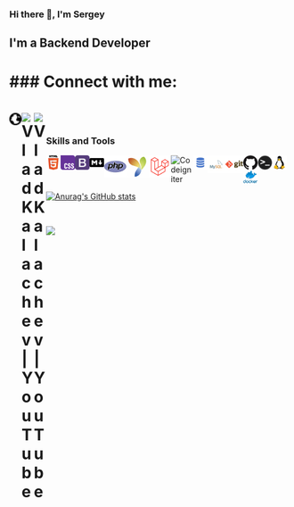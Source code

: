 ### Hi there 👋, I'm Sergey 

## I'm a Backend Developer

# ### Connect with me:

# [<img align="left" alt="webtricks-master.ru" width="22px" src="https://raw.githubusercontent.com/iconic/open-iconic/master/svg/globe.svg" />][website]
# [<img align="left" alt="VladKalachev | YouTube" width="22px" src="https://cdn.jsdelivr.net/npm/simple-icons@v3/icons/telegram.svg" />][telegram]
# [<img align="left" alt="VladKalachev | YouTube" width="22px" src="https://cdn.jsdelivr.net/npm/simple-icons@v3/icons/skype.svg" />][skype]

<br />

### Skills and Tools

<img align="left" alt="HTML5" width="26px" src="https://raw.githubusercontent.com/github/explore/80688e429a7d4ef2fca1e82350fe8e3517d3494d/topics/html/html.png" /> 
<img align="left" alt="CSS3" width="26px" src="https://raw.githubusercontent.com/github/explore/80688e429a7d4ef2fca1e82350fe8e3517d3494d/topics/css/css.png" /> 
<img align="left" alt="Bootstrap" width="26px" src="https://raw.githubusercontent.com/github/explore/80688e429a7d4ef2fca1e82350fe8e3517d3494d/topics/bootstrap/bootstrap.png" />  
<img align="left" alt="Markdown" width="26px" src="https://raw.githubusercontent.com/github/explore/80688e429a7d4ef2fca1e82350fe8e3517d3494d/topics/markdown/markdown.png" /> 
<img align="left" alt="PHP" width="40px" src="https://raw.githubusercontent.com/github/explore/ccc16358ac4530c6a69b1b80c7223cd2744dea83/topics/php/php.png" /> 
<img align="left" alt="Yii Framework" width="40px" src="https://raw.githubusercontent.com/github/explore/56a826d05cf762b2b50ecbe7d492a839b04f3fbf/topics/yii/yii.png" /> 
<img align="left" alt="Laravel" width="40px" src="https://raw.githubusercontent.com/github/explore/56a826d05cf762b2b50ecbe7d492a839b04f3fbf/topics/laravel/laravel.png" /> 
<img align="left" alt="Codeigniter" width="40px" src="https://codeigniter.com/assets/icons/ci-footer.png" /> 
<img align="left" alt="SQL" width="26px" src="https://raw.githubusercontent.com/github/explore/80688e429a7d4ef2fca1e82350fe8e3517d3494d/topics/sql/sql.png" />
<img align="left" alt="MySQL" width="32px" src="https://raw.githubusercontent.com/github/explore/80688e429a7d4ef2fca1e82350fe8e3517d3494d/topics/mysql/mysql.png" />
<img align="left" alt="Git" width="32px" src="https://raw.githubusercontent.com/github/explore/80688e429a7d4ef2fca1e82350fe8e3517d3494d/topics/git/git.png" />
<img align="left" alt="GitHub" width="26px" src="https://raw.githubusercontent.com/github/explore/78df643247d429f6cc873026c0622819ad797942/topics/github/github.png" />
<img align="left" alt="Terminal" width="26px" src="https://raw.githubusercontent.com/github/explore/80688e429a7d4ef2fca1e82350fe8e3517d3494d/topics/terminal/terminal.png" />
<img align="left" alt="Linux" width="26px" src="https://raw.githubusercontent.com/github/explore/56a826d05cf762b2b50ecbe7d492a839b04f3fbf/topics/linux/linux.png" />
<img align="left" alt="Docker" width="26px" src="https://raw.githubusercontent.com/github/explore/56a826d05cf762b2b50ecbe7d492a839b04f3fbf/topics/docker/docker.png" />

<br />
<br />
<br />

[![Anurag's GitHub stats](https://github-readme-stats.vercel.app/api?username=ivanitch&theme=dracula)](https://github.com/anuraghazra/github-readme-stats)

<br />

![](https://komarev.com/ghpvc/?username=ivanitch&color=blueviolet&style=flat-square)

[website]: https://amurcoder.ru/
[telegram]: https://t.me/amurweb
[skype]: skype:live:amurweb?chat
